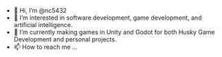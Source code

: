 - 👋 Hi, I’m @nc5432
- 👀 I’m interested in software development, game development, and artificial intelligence.
- 🌱 I’m currently making games in Unity and Godot for both Husky Game Development and personal projects.
- 📫 How to reach me ...

<!---
nc5432/nc5432 is a ✨ special ✨ repository because its `README.md` (this file) appears on your GitHub profile.
You can click the Preview link to take a look at your changes.
--->
